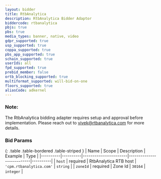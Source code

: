 ```yaml
---
layout: bidder
title: RtbAnalytica
description: RtbAnalytica Bidder Adaptor
biddercode: rtbanalytica
pbjs: true
pbs: true
media_types: banner, native, video
gdpr_supported: true
usp_supported: true
coppa_supported: true
pbs_app_supported: true
schain_supported: true
userIds: all
fpd_supported: true
prebid_member: false
ortb_blocking_supported: true
multiformat_supported: will-bid-on-one
floors_supported: true
aliasCode: adkernel
---
```


### Note:

The RtbAnalytica bidding adapter requires setup and approval before implementation. Please reach out to <vivek@rtbanalytica.com> for more details.

### Bid Params

{: .table .table-bordered .table-striped }
| Name     | Scope    | Description           | Example                   | Type     |
|----------|----------|-----------------------|---------------------------|----------|
| `host`   | required | RtbAnalytica RTB host | `'cpm.rtbanalytica.com'` | `string` |
| `zoneId` | required | Zone Id           | `30164`                 | `integer` |

